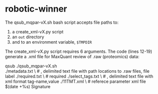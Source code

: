 # robotic-winner

The qsub_mqpar-vX.sh bash script accepts file paths to:

1) a create_xml-vX.py script
2) an `out` directory
3) and to an environment variable, `$TMPDIR` 

The create_xml-vX.py script requires 6 arguments.
The code (lines 12-19) generate a .xml file for MaxQuant review of .raw (proteomics) data:

qsub ./qsub_mqpar-vX.sh \
     ./metadata.txt \ # , delimited text file with path locations to .raw files, file label
     ./required.txt \ # required
     ./select_tags.txt \ # , delimited text file with xml format tag-name,value
     ./11TMT.xml \ # referece parameter xml file
     $(date +%s)
     Signature



